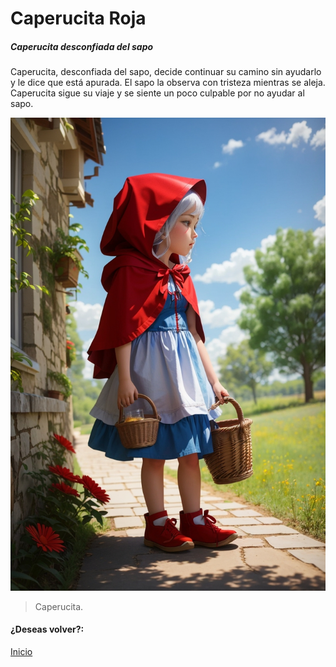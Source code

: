 # Caperucita Roja
##### Caperucita desconfiada del sapo

Caperucita, desconfiada del sapo, decide continuar su camino sin ayudarlo y le dice que está apurada. El sapo la observa con tristeza mientras se aleja. Caperucita sigue su viaje y se siente un poco culpable por no ayudar al sapo.


![](https://raw.githubusercontent.com/Linita-Arenas/Guion/main/Caperucita%20Roja/Inicio/img/DreamShaper_v7_On_the_way_to_the_sidewalk_Little_Red_Riding_Ho_0.jpg)

> Caperucita.

#### ¿Deseas volver?:
[Inicio](https://github.com/Linita-Arenas/Guion/blob/develop/README.md "Inicio")
